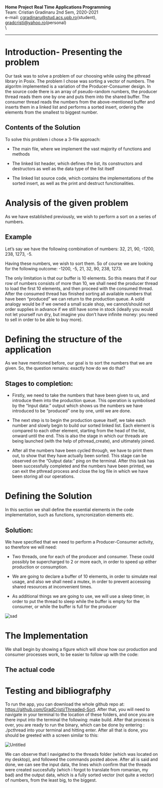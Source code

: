 **Home Project** **Real Time Applications Programming**\
Team: Cristian Gradinaru 2nd Sem, 2020-2021\
e-mail: cgradinaru@stud.acs.upb.ro(student),
gradcristi@yahoo.ro(personal)\
\
****

Introduction- Presenting the problem
===================================

Our task was to solve a problem of our choosing while using the pthread
library in Posix. The problem I chose was sorting a vector of numbers.
The algoritm implemented is a variation of the Producer-Consumer design.
In the source code there is an array of pseudo-random numbers, the
producer thread reads them one by one and puts them into the shared
buffer. The consumer thread reads the numbers from the above-mentioned
buffer and inserts them in a linked list and performs a sorted insert,
ordering the elements from the smallest to biggest number.

Contents of the Solution
------------------------

To solve this problem i chose a 3-file approach:

-   The main file, where we implement the vast majority of functions and
    methods

-   The linked list header, which defines the list, its constructors and
    destructors as well as the data type of the list itself

-   The linked list source code, which contains the implementations of
    the sorted insert, as well as the print and destruct
    functionalities.

Analysis of the given problem
=============================

As we have established previously, we wish to perform a sort on a series
of numbers.

Example
-------

Let’s say we have the following combination of numbers: 32, 21, 90,
-1200, 238, 1273, -5.

Having these numbers, we wish to sort them. So of course we are looking
for the following outcome: -1200, -5, 21, 32, 90, 238, 1273.

The only limitation is that our buffer is 10 elements. So this means
that if our row of numbers consists of more than 10, we shall need the
producer thread to load the first 10 elements, and then proceed with the
consumed thread. After the consumed thread has finished sorting all
available numbers that have been “produced” we can return to the
production queue. A solid analogy would be if we owned a small scale
shop, we cannot/should not order supplies in advance if we still have
some in stock (ideally you would not let yourself run dry, but imagine
you don’t have infinite money: you need to sell in order to be able to
buy more).

Defining the structure of the application
=========================================

As we have mentioned before, our goal is to sort the numbers that we are
given. So, the question remains: exactly how do we do that?

Stages to completion:
---------------------

-   Firstly, we need to take the numbers that have been given to us, and
    introduce them into the production queue. This operation is
    symbolised by the “Input data:” output which shows us the numbers we
    have introduced to be “produced” one by one, until we are done.

-   The next step is to begin the production queue itself, we take each
    number and slowly begin to build our sorted linked list. Each
    element is compared to each other element, starting from the head of
    the list, onward until the end. This is also the stage in which our
    threads are being launched (with the help of pthread$\_$create), and
    ultimately joined.

-   After all the numbers have been cycled through, we have to print
    them out, to show that they have actually been sorted. This stage
    can be observed on the “Output data:” ping on the terminal. After
    this task has been successfully completed and the numbers have been
    printed, we can exit the pthread process and close the log file in
    which we have been storing all our operations.

Defining the Solution
=====================

In this section we shall define the essential elements in the code
implementation, such as functions, syncronization elements etc.

Solution:
---------

We have specified that we need to perform a Producer-Consumer activity,
so therefore we will need:

-   Two threads, one for each of the producer and consumer. These could
    possibly be supercharged to 2 or more each, in order to speed up
    either production or consumption.

-   We are going to declare a buffer of 10 elements, in order to
    simulate real usage, and also we shall need a mutex, in order to
    prevent accessing shared resources at inconvenient times.

-   As additional things we are going to use, we will use a sleep timer,
    in order to put the thread to sleep while the buffer is empty for
    the consumer, or while the buffer is full for the producer

![sad](https://user-images.githubusercontent.com/76965165/116595672-3a7f2b80-a92c-11eb-9e1b-2702952ec897.png)


The Implementation
==================

We shall begin by showing a figure which will show how our production
and consumer processes work, to be easier to follow up with the code:

The actual code
---------------

Testing and bibliografphy
=========================

To run the app, you can download the whole github repo at:
https://github.com/GradCristi/Threaded-Sort. After that, you will need
to navigate in your terminal to the location of these folders, and once
you are there input into the terminal the following: make build. After
that process is over, you are ready to run the binary, which can be done
by entering : ./pcthread into your terminal and hitting enter. After all
that is done, you should be greeted with a screen similar to this:

![Untitled](https://user-images.githubusercontent.com/76965165/116595594-26d3c500-a92c-11eb-9c51-c70bd0c4631f.png)

We can observe that I navigated to the threads folder (which was located
on my desktop), and followed the commands posted above. After all is
said and done, we can see the input data, the lines which confirm that
the threads were created succesfully (which i forgot to translate from
romanian, my bad) and the output data, which is a fully sorted vector
(not quite a vector) of numbers, from the least big, to the biggest.
